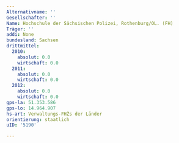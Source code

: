 ```yaml
---
Alternativname: ''
Gesellschafter: ''
Name: Hochschule der Sächsischen Polizei, Rothenburg/OL. (FH)
Träger: ''
addi: None
bundesland: Sachsen
drittmittel:
  2010:
    absolut: 0.0
    wirtschaft: 0.0
  2011:
    absolut: 0.0
    wirtschaft: 0.0
  2012:
    absolut: 0.0
    wirtschaft: 0.0
gps-la: 51.353.586
gps-lo: 14.964.907
hs-art: Verwaltungs-FHŽs der Länder
orientierung: staatlich
uID: '5190'

---
```


